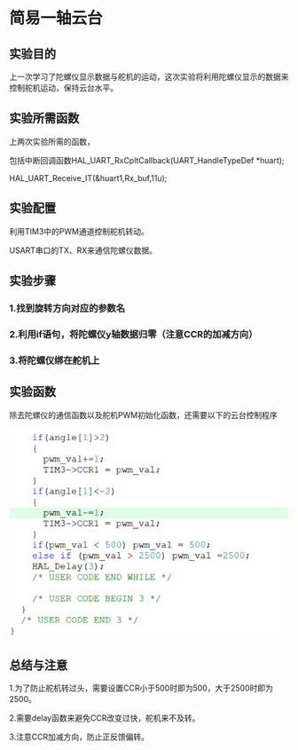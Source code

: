 # 简易一轴云台

## 实验目的

上一次学习了陀螺仪显示数据与舵机的运动，这次实验将利用陀螺仪显示的数据来控制舵机运动，保持云台水平。

## 实验所需函数

上两次实验所需的函数，

包括中断回调函数HAL_UART_RxCpltCallback(UART_HandleTypeDef *huart);

HAL_UART_Receive_IT(&huart1,Rx_buf,11u);

## 实验配置

利用TIM3中的PWM通道控制舵机转动。

USART串口的TX、RX来通信陀螺仪数据。

## 实验步骤

### 1.找到旋转方向对应的参数名

### 2.利用if语句，将陀螺仪y轴数据归零（注意CCR的加减方向）

### 3.将陀螺仪绑在舵机上

## 实验函数

除去陀螺仪的通信函数以及舵机PWM初始化函数，还需要以下的云台控制程序

![](.\image\8.png)

## 总结与注意

1.为了防止舵机转过头，需要设置CCR小于500时即为500，大于2500时即为2500。

2.需要delay函数来避免CCR改变过快，舵机来不及转。

3.注意CCR加减方向，防止正反馈偏转。


